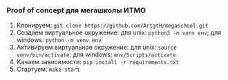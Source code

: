### Proof of concept для мегашколы ИТМО

1) Клонируем: ```git clone https://github.com/ArtgtH/megaschool.git```
2) Создаем виртуальное окружение: для unix: ```python3 -m venv env```; для windows: ```python -m venv env```
3) Активируем виртуальное окружение: для unix: ```source venv/bin/activate```; для windows: ```env/Scripts/activate```
4) Качаем зависимости: ```pip install -r requirements.txt```
5) Стартуем: ```make start```

